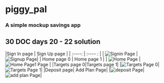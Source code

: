 # piggy_pal

### A simple mockup savings app

## 30 DOC days 20 - 22 solution

|Sign In page | Sign Up page |
| :----:        |    :---- : |
| ![Signin Page](screenshots/signin.png) |![Signup Page](screenshots/signup.png)|
|   Home page 0  |      Home page 1       |
| ![Home Page](screenshots/home0.png) | ![Home Page1 Page](screenshots/home1.png) |
|Targets page 0|Targets page 1|
|![Targets Page 0](screenshots/targets0.png)|![Targets Page 1](screenshots/targets1.png)|
 |Deposit page| Add Plan Page|
|![deposit Page](screenshots/deposit.png)|![add plan Page](screenshots/addplan.png)|



### 

